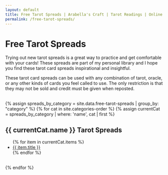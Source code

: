 ```yaml
---
layout: default
title: Free Tarot Spreads | Arabella's Craft | Tarot Readings | Online Tarot Card Reading
permalink: /free-tarot-spreads/
---
```

# Free Tarot Spreads
Trying out new tarot spreads is a great way to practice and get comfortable with your cards! These spreads are part of my personal library and I hope you find these tarot card spreads inspirational and insightful.

These tarot card spreads can be used with any combination of tarot, oracle, or any other kinds of cards you feel called to use. The only restriction is that they may not be sold and credit must be given when reposted.
<br>
<br>

{% assign spreads_by_category = site.data.free-tarot-spreads | group_by: "category" %}
{% for cat in site.categories-order %}
  {% assign currentCat = spreads_by_category | where: 'name', cat | first %}
  <h2>{{ currentCat.name }} Tarot Spreads</h2>
  <ul>
  {% for item in currentCat.items %}
    <li class="collapsed">
      <a href="{{ site.baseurl }}{{ item.name }}">
        {{ item.title }}
      </a>
    </li>
  {% endfor %}
  </ul>
  <br>
{% endfor %}
